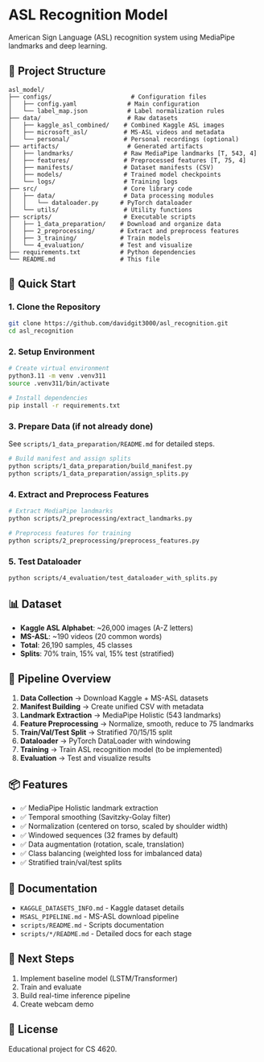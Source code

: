 # ASL Recognition Model

American Sign Language (ASL) recognition system using MediaPipe landmarks and deep learning.

## 📁 Project Structure

```
asl_model/
├── configs/                      # Configuration files
│   ├── config.yaml              # Main configuration
│   └── label_map.json           # Label normalization rules
├── data/                        # Raw datasets
│   ├── kaggle_asl_combined/    # Combined Kaggle ASL images
│   ├── microsoft_asl/          # MS-ASL videos and metadata
│   └── personal/               # Personal recordings (optional)
├── artifacts/                   # Generated artifacts
│   ├── landmarks/              # Raw MediaPipe landmarks [T, 543, 4]
│   ├── features/               # Preprocessed features [T, 75, 4]
│   ├── manifests/              # Dataset manifests (CSV)
│   ├── models/                 # Trained model checkpoints
│   └── logs/                   # Training logs
├── src/                        # Core library code
│   ├── data/                   # Data processing modules
│   │   └── dataloader.py      # PyTorch dataloader
│   └── utils/                  # Utility functions
├── scripts/                    # Executable scripts
│   ├── 1_data_preparation/    # Download and organize data
│   ├── 2_preprocessing/       # Extract and preprocess features
│   ├── 3_training/            # Train models
│   └── 4_evaluation/          # Test and visualize
├── requirements.txt           # Python dependencies
└── README.md                  # This file
```

## 🚀 Quick Start

### 1. Clone the Repository

```bash
git clone https://github.com/davidgit3000/asl_recognition.git
cd asl_recognition
```

### 2. Setup Environment

```bash
# Create virtual environment
python3.11 -m venv .venv311
source .venv311/bin/activate

# Install dependencies
pip install -r requirements.txt
```

### 3. Prepare Data (if not already done)

See `scripts/1_data_preparation/README.md` for detailed steps.

```bash
# Build manifest and assign splits
python scripts/1_data_preparation/build_manifest.py
python scripts/1_data_preparation/assign_splits.py
```

### 4. Extract and Preprocess Features

```bash
# Extract MediaPipe landmarks
python scripts/2_preprocessing/extract_landmarks.py

# Preprocess features for training
python scripts/2_preprocessing/preprocess_features.py
```

### 5. Test Dataloader

```bash
python scripts/4_evaluation/test_dataloader_with_splits.py
```

## 📊 Dataset

- **Kaggle ASL Alphabet**: ~26,000 images (A-Z letters)
- **MS-ASL**: ~190 videos (20 common words)
- **Total**: 26,190 samples, 45 classes
- **Splits**: 70% train, 15% val, 15% test (stratified)

## 🔧 Pipeline Overview

1. **Data Collection** → Download Kaggle + MS-ASL datasets
2. **Manifest Building** → Create unified CSV with metadata
3. **Landmark Extraction** → MediaPipe Holistic (543 landmarks)
4. **Feature Preprocessing** → Normalize, smooth, reduce to 75 landmarks
5. **Train/Val/Test Split** → Stratified 70/15/15 split
6. **Dataloader** → PyTorch DataLoader with windowing
7. **Training** → Train ASL recognition model (to be implemented)
8. **Evaluation** → Test and visualize results

## 📦 Features

- ✅ MediaPipe Holistic landmark extraction
- ✅ Temporal smoothing (Savitzky-Golay filter)
- ✅ Normalization (centered on torso, scaled by shoulder width)
- ✅ Windowed sequences (32 frames by default)
- ✅ Data augmentation (rotation, scale, translation)
- ✅ Class balancing (weighted loss for imbalanced data)
- ✅ Stratified train/val/test splits

## 📝 Documentation

- `KAGGLE_DATASETS_INFO.md` - Kaggle dataset details
- `MSASL_PIPELINE.md` - MS-ASL download pipeline
- `scripts/README.md` - Scripts documentation
- `scripts/*/README.md` - Detailed docs for each stage

## 🎯 Next Steps

1. Implement baseline model (LSTM/Transformer)
2. Train and evaluate
3. Build real-time inference pipeline
4. Create webcam demo

## 📄 License

Educational project for CS 4620.
